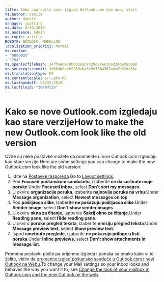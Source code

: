 ```yaml
---
title: Kako napraviti novi izgled Outlook.com kao onaj stari
ms.author: daeite
author: daeite
manager: joallard
ms.date: 6/20/2019
ms.audience: Admin
ms.topic: article
ROBOTS: NOINDEX, NOFOLLOW
localization_priority: Normal
ms.custom:
- "8000035"
- "794"
ms.openlocfilehash: 34ff4a6a78b6b362c7929e77e8369d2d6e05c868
ms.sourcegitcommit: 1d98db8acb9959aba3b5e308a567ade6b62da56c
ms.translationtype: MT
ms.contentlocale: sr-Latn-RS
ms.lasthandoff: 08/22/2019
ms.locfileid: "36497529"
---
```

# <a name="how-to-make-the-new-outlookcom-look-like-the-old-version"></a><span data-ttu-id="c1326-102">Kako se nove Outlook.com izgledaju kao stare verzije</span><span class="sxs-lookup"><span data-stu-id="c1326-102">How to make the new Outlook.com look like the old version</span></span>

<span data-ttu-id="c1326-103">Ovde su neke postavke možete da promenite u novi Outlook.com izgledaju kao stare verzije:</span><span class="sxs-lookup"><span data-stu-id="c1326-103">Here are some settings you can change to make the new Outlook.com look like the old version:</span></span>

1. <span data-ttu-id="c1326-104">Idite na [Postavke rasporeda](https://outlook.live.com/mail/options/mail/layout).</span><span class="sxs-lookup"><span data-stu-id="c1326-104">Go to [Layout settings](https://outlook.live.com/mail/options/mail/layout).</span></span>
1. <span data-ttu-id="c1326-105">Pod **Focused poštanskom sandučetu**, izaberite **ne da sortirate moje poruke**.</span><span class="sxs-lookup"><span data-stu-id="c1326-105">Under **Focused inbox**, select **Don't sort my messages**.</span></span>
1. <span data-ttu-id="c1326-106">U okviru **organizacije poruka**, izaberite **najnovije poruke na vrhu**.</span><span class="sxs-lookup"><span data-stu-id="c1326-106">Under **Message organization**, select **Newest messages on top**.</span></span>
1. <span data-ttu-id="c1326-107">Pod **pošiljaoca slike**, izaberite **ne pokazuju pošiljaoca slike**.</span><span class="sxs-lookup"><span data-stu-id="c1326-107">Under **Sender image**, select **Don't show sender images**.</span></span>
1. <span data-ttu-id="c1326-108">U okviru **okna za čitanje**, izaberite **Sakrij okno za čitanje**.</span><span class="sxs-lookup"><span data-stu-id="c1326-108">Under **Reading pane**, select **Hide reading pane**.</span></span>
1. <span data-ttu-id="c1326-109">U okviru **poruke pregled teksta**, izaberite **emisiju pregled teksta**.</span><span class="sxs-lookup"><span data-stu-id="c1326-109">Under **Message preview text**, select **Show preview text**.</span></span>
1. <span data-ttu-id="c1326-110">Ispod **umetnute preglede**, izaberite **ne pokazuju priloge u listi poruka**.</span><span class="sxs-lookup"><span data-stu-id="c1326-110">Under **Inline previews**, select **Don't show attachments in message list**.</span></span>

<span data-ttu-id="c1326-111">Promena postavki pošte pa prijemno izgleda i ponaša se onako kako vi to želite, vidim da [promenite izgled poštansko sanduče u Outlook.com i novi Outlook na Webu](https://support.office.com/article/b41c2ecb-f23c-42b3-b7f8-659646d5e58c?wt.mc_id=Office_Outlook_com_Alchemy).</span><span class="sxs-lookup"><span data-stu-id="c1326-111">To change your Mail settings so your inbox looks and behaves the way you want it to, see [Change the look of your mailbox in Outlook.com and the new Outlook on the web](https://support.office.com/article/b41c2ecb-f23c-42b3-b7f8-659646d5e58c?wt.mc_id=Office_Outlook_com_Alchemy).</span></span>
